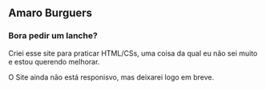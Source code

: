 
## Amaro Burguers
### Bora pedir um lanche?

Criei esse site para praticar HTML/CSs, uma coisa da qual eu não sei muito e estou querendo melhorar.

O Site ainda não está responisvo, mas deixarei logo em breve.
